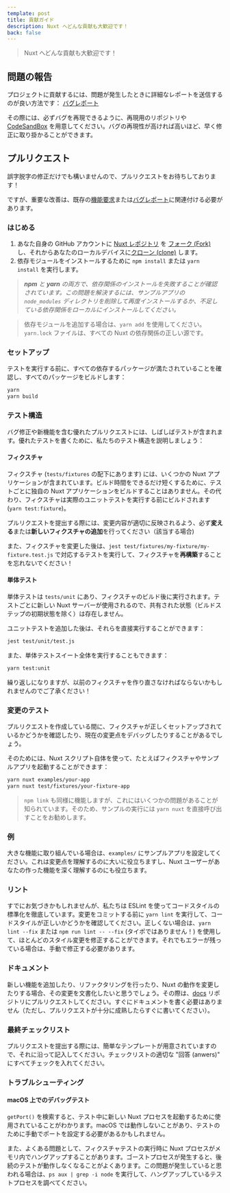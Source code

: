 ```yaml
---
template: post
title: 貢献ガイド
description: Nuxt へどんな貢献も大歓迎です！
back: false
---
```


> Nuxt へどんな貢献も大歓迎です！

## 問題の報告

プロジェクトに貢献するには、問題が発生したときに詳細なレポートを送信するのが良い方法です： [バグレポート](https://github.com/nuxt/nuxt/issues/new?assignees=&labels=pending+triage%2C2.x&template=z-bug-report-2.yml)

その際には、必ずバグを再現できるように、再現用のリポジトリや [CodeSandBox](https://template.nuxtjs.org/) を用意してください。バグの再現性が高ければ高いほど、早く修正に取り掛かることができます。

## プルリクエスト

誤字脱字の修正だけでも構いませんので、プルリクエストをお待ちしております！

ですが、重要な改善は、既存の[機能要求](https://feature.nuxtjs.org/)または[バグレポート](https://bug.nuxtjs.org/)に関連付ける必要があります。

### はじめる

1. あなた自身の GitHub アカウントに [Nuxt レポジトリ](https://github.com/nuxt/nuxt) を [フォーク (Fork)](https://help.github.com/articles/fork-a-repo/) し、それからあなたのローカルデバイスに[クローン (clone)](https://help.github.com/articles/cloning-a-repository/) します。
2. 依存モジュールをインストールするために `npm install` または `yarn install` を実行します。

> _**npm** と **yarn** の両方で、依存関係のインストールを失敗することが確認されています。この問題を解決するには、サンプルアプリの `node_modules` ディレクトリを削除して再度インストールするか、不足している依存関係をローカルにインストールしてください。_

> 依存モジュールを追加する場合は、`yarn add` を使用してください。 `yarn.lock` ファイルは、すべての Nuxt の依存関係の正しい源です。

### セットアップ

テストを実行する前に、すべての依存するパッケージが満たされていることを確認し、すべてのパッケージをビルドします：

```sh
yarn
yarn build
```

### テスト構造

バグ修正や新機能を含む優れたプルリクエストには、しばしばテストが含まれます。優れたテストを書くために、私たちのテスト構造を説明しましょう：

#### フィクスチャ

フィクスチャ (`tests/fixtures` の配下にあります) には、いくつかの Nuxt アプリケーションが含まれています。ビルド時間をできるだけ短くするために、テストごとに独自の Nuxt アプリケーションをビルドすることはありません。その代わり、フィクスチャは実際のユニットテストを実行する前にビルドされます (`yarn test:fixture`)。

プルリクエストを提出する際には、変更内容が適切に反映されるよう、必ず**変える**または**新しいフィクスチャの追加**を行ってください（該当する場合)

また、フィクスチャを変更した後は、`jest test/fixtures/my-fixture/my-fixture.test.js` で対応するテストを実行して、フィクスチャを**再構築**することを忘れないでください！

#### 単体テスト

単体テストは `tests/unit` にあり、フィクスチャのビルド後に実行されます。テストごとに新しい Nuxt サーバーが使用されるので、共有された状態（ビルドステップの初期状態を除く）は存在しません。

ユニットテストを追加した後は、それらを直接実行することができます：

```sh
jest test/unit/test.js
```

また、単体テストスイート全体を実行することもできます：

```sh
yarn test:unit
```

繰り返しになりますが、以前のフィクスチャを作り直さなければならないかもしれませんのでご了承ください！

### 変更のテスト

プルリクエストを作成している間に、フィクスチャが正しくセットアップされているかどうかを確認したり、現在の変更点をデバッグしたりすることがあるでしょう。

そのためには、Nuxt スクリプト自体を使って、たとえばフィクスチャやサンプルアプリを起動することができます：

```sh
yarn nuxt examples/your-app
yarn nuxt test/fixtures/your-fixture-app
```

> `npm link` も同様に機能しますが、これにはいくつかの問題があることが知られています。そのため、サンプルの実行には `yarn nuxt` を直接呼び出すことをお勧めします。

### 例

大きな機能に取り組んでいる場合は、`examples/` にサンプルアプリを設定してください。これは変更点を理解するのに大いに役立ちますし、Nuxt ユーザーがあなたの作った機能を深く理解するのにも役立ちます。

### リント

すでにお気づきかもしれませんが、私たちは ESLint を使ってコードスタイルの標準化を徹底しています。変更をコミットする前に `yarn lint` を実行して、コードスタイルが正しいかどうかを確認してください。正しくない場合は、`yarn lint --fix` または `npm run lint -- --fix` (タイポではありません！) を使用して、ほとんどのスタイル変更を修正することができます。それでもエラーが残っている場合は、手動で修正する必要があります。

### ドキュメント

新しい機能を追加したり、リファクタリングを行ったり、Nuxt の動作を変更したりする場合、その変更を文書化したいと思うでしょう。その際は、[docs](https://github.com/nuxt/docs/pulls) リポジトリにプルリクエストしてください。すぐにドキュメントを書く必要はありません（ただし、プルリクエストが十分に成熟したらすぐに書いてください）。

### 最終チェックリスト

プルリクエストを提出する際には、簡単なテンプレートが用意されていますので、それに沿って記入してください。チェックリストの適切な "回答 (anwers)" にすべてチェックを入れてください。

### トラブルシューティング

#### macOS 上でのデバッグテスト

`getPort()` を検索すると、テスト中に新しい Nuxt プロセスを起動するために使用されていることがわかります。macOS では動作しないことがあり、テストのために手動でポートを設定する必要があるかもしれません。

また、よくある問題として、フィクスチャテストの実行時に Nuxt プロセスがメモリ内でハングアップすることがあります。ゴーストプロセスが発生すると、後続のテストが動作しなくなることがよくあります。この問題が発生していると思われる場合は、`ps aux | grep -i node` を実行して、ハングアップしているテストプロセスを調べてください。
